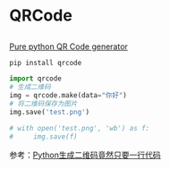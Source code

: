# QRCode

##

[Pure python QR Code generator](https://github.com/lincolnloop/python-qrcode)

```sh
pip install qrcode
```

```python
import qrcode
# 生成二维码
img = qrcode.make(data="你好")
# 将二维码保存为图片
img.save('test.png')

# with open('test.png', 'wb') as f:
#     img.save(f)
```

参考：[Python生成二维码竟然只要一行代码](https://cloud.tencent.com/developer/article/1624826)